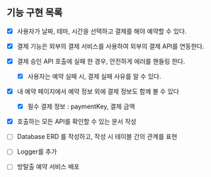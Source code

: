 ## 기능 구현 목록

- [x] 사용자가 날짜, 테마, 시간을 선택하고 결제를 해야 예약할 수 있다.
- [x] 결제 기능은 외부의 결제 서비스를 사용하여 외부의 결제 API를 연동한다.
- [x] 결제 승인 API 호출에 실패 한 경우, 안전하게 에러를 핸들링 한다.
  - [x] 사용자는 예약 실패 시, 결제 실패 사유를 알 수 있다.

- [x] 내 예약 페이지에서 예약 정보 외에 결제 정보도 함께 볼 수 있다
  - [x] 필수 결제 정보 : paymentKey, 결제 금액

- [x] 호출하는 모든 API를 확인할 수 있는 문서 작성
- [ ] Database ERD 를 작성하고, 작성 시 테이블 간의 관계를 표현
- [ ] Logger를 추가

- [ ] 방탈출 예약 서비스 배포
